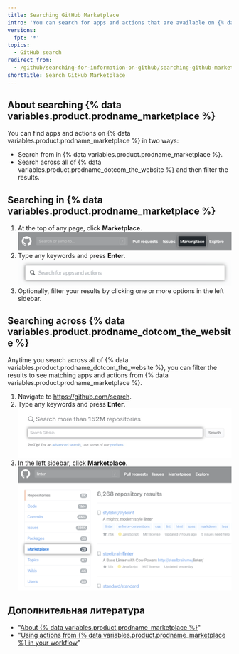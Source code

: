 ```yaml
---
title: Searching GitHub Marketplace
intro: 'You can search for apps and actions that are available on {% data variables.product.prodname_marketplace %}.'
versions:
  fpt: '*'
topics:
  - GitHub search
redirect_from:
  - /github/searching-for-information-on-github/searching-github-marketplace
shortTitle: Search GitHub Marketplace
---
```


## About searching {% data variables.product.prodname_marketplace %}

You can find apps and actions on {% data variables.product.prodname_marketplace %} in two ways:

- Search from in {% data variables.product.prodname_marketplace %}.
- Search across all of {% data variables.product.prodname_dotcom_the_website %} and then filter the results.

## Searching in {% data variables.product.prodname_marketplace %}

1. At the top of any page, click **Marketplace**. ![Marketplace link](/assets/images/help/search/marketplace-link.png)
2. Type any keywords and press **Enter**. ![Search for linter on {% data variables.product.prodname_marketplace %}](/assets/images/help/search/marketplace-apps-and-actions-search-field.png)
3. Optionally, filter your results by clicking one or more options in the left sidebar.

## Searching across {% data variables.product.prodname_dotcom_the_website %}

Anytime you search across all of {% data variables.product.prodname_dotcom_the_website %}, you can filter the results to see matching apps and actions from {% data variables.product.prodname_marketplace %}.

1. Navigate to https://github.com/search.
2. Type any keywords and press **Enter**. ![search field](/assets/images/help/search/search-field.png)
3. In the left sidebar, click **Marketplace**. ![Search results for linter with Marketplace side-menu option highlighted](/assets/images/help/search/marketplace-left-side-navigation.png)

## Дополнительная литература

- "[About {% data variables.product.prodname_marketplace %}](/github/customizing-your-github-workflow/about-github-marketplace)"
- "[Using actions from {% data variables.product.prodname_marketplace %} in your workflow](/actions/automating-your-workflow-with-github-actions/using-actions-from-github-marketplace-in-your-workflow)"
